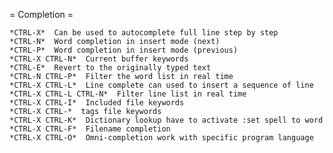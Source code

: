  = Completion =

	*CTRL-X*  Can be used to autocomplete full line step by step
	*CTRL-N*  Word completion in insert mode (next)
	*CTRL-P*  Word completion in insert mode (previous)
	*CTRL-X CTRL-N*  Current buffer keywords
	*CTRL-E*  Revert to the originally typed text
	*CTRL-N CTRL-P*  Filter the word list in real time
	*CTRL-X CTRL-L*  Line complete can used to insert a sequence of line
	*CTRL-X CTRL-L CTRL-N*  Filter line list in real time
	*CTRL-X CTRL-I*  Included file keywords
	*CTRL-X CTRL-*  tags file keywords
	*CTRL-X CTRL-K*  Dictionary lookup have to activate :set spell to word
	*CTRL-X CTRL-F*  Filename completion
	*CTRL-X CTRL-O*  Omni-completion work with specific program language

